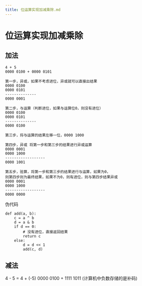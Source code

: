 ```yaml
---
title: 位运算实现加减乘除.md
---
```

# 位运算实现加减乘除
## 加法

```
4 + 5
0000 0100 + 0000 0101

第一步，异或，如果不考虑进位，异或就可以直接出结果
0000 0100
0000 0101
--------------
0000 0001

第二步，与运算（判断进位，如果与运算位0，则没有进位）
0000 0100
0000 0101
--------------
0000 0100

第三步，将与运算的结果左移一位，0000 1000

第四步，异或 将第一步和第三步的结果进行异或运算
0000 0001
0000 1000
------------------
0000 1001

第五步，验算，将第一步和第三步的结果进行与运算，如果为0，
则第四步则为最终结果，如果不为0，则有进位，则与第四步结果异或
0000 0001
0000 1000
------------------
0000 0000
```

伪代码
```
def add(a, b):
    c = a ^ b
    d = a & b
    if d == 0:
        # 没有进位，直接返回结果
        return c
    else:
        d = d << 1
        add(c, d)
```

## 减法
4 - 5 = 4 + (-5)
0000 0100 + 1111 1011 (计算机中负数存储的是补码)
